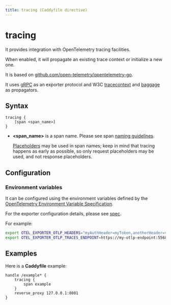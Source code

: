 ```yaml
---
title: tracing (Caddyfile directive)
---
```


# tracing

It provides integration with OpenTelemetry tracing facilities.

When enabled, it will propagate an existing trace context or initialize a new one.

It is based on [github.com/open-telemetry/opentelemetry-go](https://github.com/open-telemetry/opentelemetry-go).

It uses [gRPC](https://github.com/grpc/) as an exporter protocol and  W3C [tracecontext](https://www.w3.org/TR/trace-context/) and [baggage](https://www.w3.org/TR/baggage/) as propagators.

## Syntax

```caddy-d
tracing {
	[span <span_name>]
}
```

- **&lt;span_name&gt;** is a span name. Please see span [naming guidelines](https://github.com/open-telemetry/opentelemetry-specification/blob/v1.7.0/specification/trace/api.md).

  [Placeholders](/docs/caddyfile/concepts#placeholders) may be used in span names; keep in mind that tracing happens as early as possible, so only request placeholders may be used, and not response placeholders.

## Configuration

### Environment variables

It can be configured using the environment variables defined
by the [OpenTelemetry Environment Variable Specification](https://github.com/open-telemetry/opentelemetry-specification/blob/main/specification/sdk-environment-variables.md).

For the exporter configuration details, please
see [spec](https://github.com/open-telemetry/opentelemetry-specification/blob/v1.7.0/specification/protocol/exporter.md).

For example:

```bash
export OTEL_EXPORTER_OTLP_HEADERS="myAuthHeader=myToken,anotherHeader=value"
export OTEL_EXPORTER_OTLP_TRACES_ENDPOINT=https://my-otlp-endpoint:55680
```

## Examples

Here is a **Caddyfile** example:

```caddy-d
handle /example* {
	tracing {
		span example
	}
	reverse_proxy 127.0.0.1:8081
}
```
